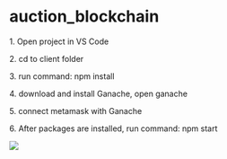 # auction_blockchain
<p>1. Open project in VS Code</p>
<p>2. cd to client folder</p>
<p>3. run command: npm install</p>
<p>4. download and install Ganache, open ganache</p>
<p>5. connect metamask with Ganache</p>
<p>6. After packages are installed, run command: npm start</p>
<img src="https://ibb.co/YPwjgp8"></img>
